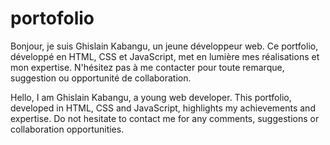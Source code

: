 ﻿# portofolio
Bonjour, je suis Ghislain Kabangu, un jeune développeur web. Ce portfolio, développé en HTML, CSS et JavaScript, met en lumière mes réalisations et mon expertise. N'hésitez pas à me contacter pour toute remarque, suggestion ou opportunité de collaboration.


Hello, I am Ghislain Kabangu, a young web developer. This portfolio, developed in HTML, CSS and JavaScript, highlights my achievements and expertise. Do not hesitate to contact me for any comments, suggestions or collaboration opportunities.
